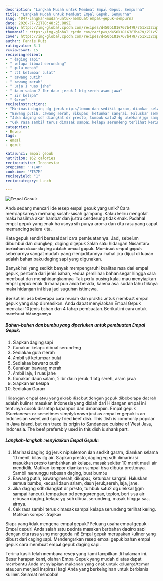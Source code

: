 ```yaml
---
description: "Langkah Mudah untuk Membuat Empal Gepuk, Sempurna"
title: "Langkah Mudah untuk Membuat Empal Gepuk, Sempurna"
slug: 4047-langkah-mudah-untuk-membuat-empal-gepuk-sempurna
date: 2020-07-22T18:48:25.889Z
image: https://img-global.cpcdn.com/recipes/d450b1816767b479/751x532cq70/empal-gepuk-foto-resep-utama.jpg
thumbnail: https://img-global.cpcdn.com/recipes/d450b1816767b479/751x532cq70/empal-gepuk-foto-resep-utama.jpg
cover: https://img-global.cpcdn.com/recipes/d450b1816767b479/751x532cq70/empal-gepuk-foto-resep-utama.jpg
author: Fannie Ruiz
ratingvalue: 3.1
reviewcount: 15
recipeingredient:
- " daging sapi"
- " kelapa dibuat serundeng"
- " gula merah"
- " stt ketumbar bulat"
- " bawang putih"
- " bawang merah"
- " laja 1 ruas jahe"
- " daun salam 2 lbr daun jeruk 1 btg sereh asam jawa"
- " air kelapa"
- " Garam"
recipeinstructions:
- "Marinasi daging dg jeruk nipis/lemon dan sedikit garam, diamkan selama 10 menit, bilas dg air. Siapkan presto, daging yg sdh dimarinasi masukkan presto tambahkan air kelapa, masak sekitar 10 menit muali air mendidih. Matikan kompor diamkan sampai bisa dibuka prestonya. Sambil menunggu rebusan daging, buat bumbu"
- "Bawang putih, bawang merah, dikupas, ketunbar sangrai. Haluskan semua bumbu, kecuali daun salam, daun jeruk,sereh, laja, jahe."
- "Jika daging sdh diangkat dr presto, tumbuk satu2 dg ulekkan(jgm sampai hancur), tempatkan pd penggorengan, teplon, beri sisa air rebusan daging, kelapa yg sdh dibuat serundeng, masak hingga saat airnya."
- "Cek rasa sambil terus dimasak sampai kelapa serundeng terlihat kering. Matikan kompor. Sajikan"
categories:
- Resep
tags:
- empal
- gepuk

katakunci: empal gepuk 
nutrition: 162 calories
recipecuisine: Indonesian
preptime: "PT14M"
cooktime: "PT57M"
recipeyield: "1"
recipecategory: Lunch

---
```



![Empal Gepuk](https://img-global.cpcdn.com/recipes/d450b1816767b479/751x532cq70/empal-gepuk-foto-resep-utama.jpg)

Anda sedang mencari ide resep empal gepuk yang unik? Cara menyiapkannya memang susah-susah gampang. Kalau keliru mengolah maka hasilnya akan hambar dan justru cenderung tidak enak. Padahal empal gepuk yang enak harusnya sih punya aroma dan cita rasa yang dapat memancing selera kita.

Kata gepuk sendiri berasal dari cara pembuatannya. Jadi, sebelum dibumbui dan diungkep, daging digepuk Salah satu hidangan Nusantara berbahan dasar daging adalah empal gepuk. Membuat empal gepuk sebenarnya sangat mudah, yang menjadikannya mahal jika dijual di luaran adalah bahan baku daging sapi yang digunakan.

Banyak hal yang sedikit banyak mempengaruhi kualitas rasa dari empal gepuk, pertama dari jenis bahan, kedua pemilihan bahan segar hingga cara membuat dan menghidangkannya. Tak perlu pusing kalau mau menyiapkan empal gepuk enak di mana pun anda berada, karena asal sudah tahu triknya maka hidangan ini bisa jadi suguhan istimewa.


Berikut ini ada beberapa cara mudah dan praktis untuk membuat empal gepuk yang siap dikreasikan. Anda dapat menyiapkan Empal Gepuk memakai 10 jenis bahan dan 4 tahap pembuatan. Berikut ini cara untuk membuat hidangannya.

<!--inarticleads1-->

##### Bahan-bahan dan bumbu yang diperlukan untuk pembuatan Empal Gepuk:

1. Siapkan  daging sapi
1. Gunakan  kelapa dibuat serundeng
1. Sediakan  gula merah
1. Ambil  stt ketumbar bulat
1. Sediakan  bawang putih
1. Gunakan  bawang merah
1. Ambil  laja, 1 ruas jahe
1. Gunakan  daun salam, 2 lbr daun jeruk, 1 btg sereh, asam jawa
1. Siapkan  air kelapa
1. Sediakan  Garam


Hidangan empal atau yang akrab disebut dengan gepuk dibeberapa daerah adalah kuliner masakan Indonesia yang diolah dari Hidangan empal ini tentunya cocok disantap kapanpun dan dimanapun. Empal gepuk (Sundanese) or sometimes simply known just as empal or gepuk is an Indonesian sweet and spicy fried beef dish. This dish is commonly popular in Java island, but can trace its origin to Sundanese cuisine of West Java, Indonesia. The beef preferably used in this dish is shank part. 

<!--inarticleads2-->

##### Langkah-langkah menyiapkan Empal Gepuk:

1. Marinasi daging dg jeruk nipis/lemon dan sedikit garam, diamkan selama 10 menit, bilas dg air. Siapkan presto, daging yg sdh dimarinasi masukkan presto tambahkan air kelapa, masak sekitar 10 menit muali air mendidih. Matikan kompor diamkan sampai bisa dibuka prestonya. Sambil menunggu rebusan daging, buat bumbu
1. Bawang putih, bawang merah, dikupas, ketunbar sangrai. Haluskan semua bumbu, kecuali daun salam, daun jeruk,sereh, laja, jahe.
1. Jika daging sdh diangkat dr presto, tumbuk satu2 dg ulekkan(jgm sampai hancur), tempatkan pd penggorengan, teplon, beri sisa air rebusan daging, kelapa yg sdh dibuat serundeng, masak hingga saat airnya.
1. Cek rasa sambil terus dimasak sampai kelapa serundeng terlihat kering. Matikan kompor. Sajikan


Siapa yang tidak mengenal empal gepuk? Peluang usaha empal gepuk -Empal gepuk! Anda salah satu pecinta masakan berbahan daging sapi dengan cita rasa yang menggoda ini! Empal gepuk merupakan kuliner yang dibuat dari daging sapi. Mendengarkan resep empal gepuk bahan empal gepuk cara membuat empal gepuk daging sapi. 

Terima kasih telah membaca resep yang kami tampilkan di halaman ini. Besar harapan kami, olahan Empal Gepuk yang mudah di atas dapat membantu Anda menyiapkan makanan yang enak untuk keluarga/teman ataupun menjadi inspirasi bagi Anda yang berkeinginan untuk berbisnis kuliner. Selamat mencoba!
